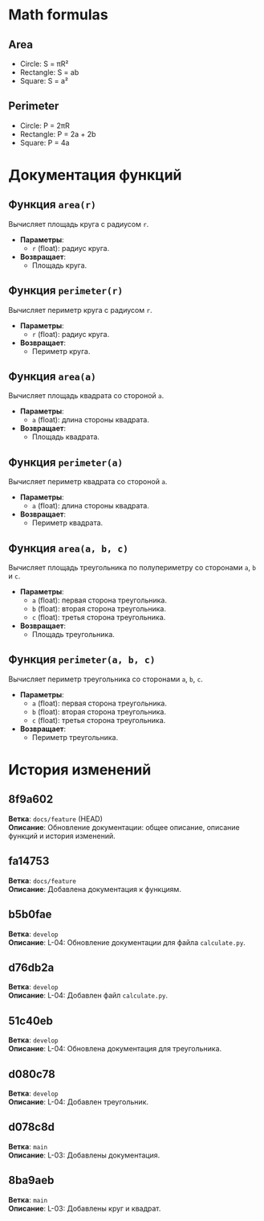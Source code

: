 # Math formulas
## Area
- Circle: S = πR²
- Rectangle: S = ab
- Square: S = a²

## Perimeter
- Circle: P = 2πR
- Rectangle: P = 2a + 2b
- Square: P = 4a

# Документация функций

## Функция `area(r)`
Вычисляет площадь круга с радиусом `r`.

- **Параметры**:  
  - `r` (float): радиус круга.
- **Возвращает**:  
  - Площадь круга.

## Функция `perimeter(r)`
Вычисляет периметр круга с радиусом `r`.

- **Параметры**:  
  - `r` (float): радиус круга.
- **Возвращает**:  
  - Периметр круга.

## Функция `area(a)`
Вычисляет площадь квадрата со стороной `a`.

- **Параметры**:  
  - `a` (float): длина стороны квадрата.
- **Возвращает**:  
  - Площадь квадрата.

## Функция `perimeter(a)`
Вычисляет периметр квадрата со стороной `a`.

- **Параметры**:  
  - `a` (float): длина стороны квадрата.
- **Возвращает**:  
  - Периметр квадрата.

## Функция `area(a, b, c)`
Вычисляет площадь треугольника по полупериметру со сторонами `a`, `b` и `c`.

- **Параметры**:  
  - `a` (float): первая сторона треугольника.
  - `b` (float): вторая сторона треугольника.
  - `c` (float): третья сторона треугольника.
- **Возвращает**:  
  - Площадь треугольника.

## Функция `perimeter(a, b, c)`
Вычисляет периметр треугольника со сторонами `a`, `b`, `c`.

- **Параметры**:  
  - `a` (float): первая сторона треугольника.
  - `b` (float): вторая сторона треугольника.
  - `c` (float): третья сторона треугольника.
- **Возвращает**:  
  - Периметр треугольника.


# История изменений

## 8f9a602
**Ветка**: `docs/feature` (HEAD)  
**Описание**: Обновление документации: общее описание, описание функций и история изменений.

## fa14753
**Ветка**: `docs/feature`  
**Описание**: Добавлена документация к функциям.

## b5b0fae
**Ветка**: `develop`  
**Описание**: L-04: Обновление документации для файла `calculate.py`.

## d76db2a
**Ветка**: `develop`  
**Описание**: L-04: Добавлен файл `calculate.py`.

## 51c40eb
**Ветка**: `develop`  
**Описание**: L-04: Обновлена документация для треугольника.

## d080c78
**Ветка**: `develop`  
**Описание**: L-04: Добавлен треугольник.

## d078c8d
**Ветка**: `main`  
**Описание**: L-03: Добавлены документация.

## 8ba9aeb
**Ветка**: `main`  
**Описание**: L-03: Добавлены круг и квадрат.
